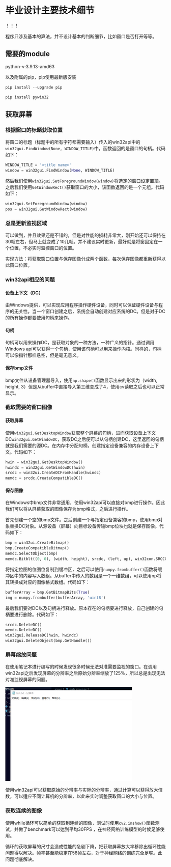 # 毕业设计主要技术细节

！！！

程序只涉及基本的算法，并不设计基本的判断细节，比如窗口是否打开等等。

## 需要的module

python-v:3.9.13-amd63

以及附属的pip，pip使用最新版安装

```powershell
pip install --upgrade pip
```

```powershell
pip install pywin32
```

## 获取屏幕

### 根据窗口的标题获取位置

将窗口的标题（标题中的所有字符都需要输入）传入的win32api中的`win32gui.FindWindow(None, WINDOW_TITLE)`中，函数返回的是窗口的句柄。代码如下：

```python
WINDOW_TITLE = '<title name>'
window = win32gui.FindWindow(None, WINDOW_TITLE)
```

然后我们使用`win32gui.SetForegroundWindow(window)`将选定的窗口设定置顶。之后我们使用`GetWindowRect()`获取窗口的大小，该函数返回的是一个元组。代码如下：

```python
win32gui.SetForegroundWindow(window)
pos = win32gui.GetWindowRect(window)
```

### 总是更新监视区域

可以做到，并且效果还是不错的，但是对性能的损耗非常大，刚开始还可以保持在30帧左右，但马上就变成了10几帧。并不建议实时更新，最好就是将窗固定在一个位置，不必实时监控窗口的位置。

实现方法：将获取窗口位置与保存图像分成两个函数，每次保存图像都重新获得以此窗口位置。

### win32api相应的问题

#### 设备上下文（DC）

由Windows提供，可以实现应用程序操作硬件设备，同时可以保证硬件设备与程序的无关性。当一个窗口创建之后，系统会自动创建对应系统的DC。但是对于DC的所有操作都要使用句柄来操作。

#### 句柄

句柄可以用来操作DC，是获取对象的一种方法，一种广义的指针。通过调用Windows api可以获得一个句柄，使用该句柄可以用来操作内核。同样的，句柄可以像指针那样悬空，但是毫无意义。

#### 保存bmp文件

bmp文件从设备管理器导入，使用`np.shape()`函数显示出来的形状为（width, height, 3）但是从buffer中直接导入第三维变成了4，使用cv读取之后也可以正常显示。



### 截取需要的窗口图像

#### 获取屏幕

使用`win32gui.GetDesktopWindow`获取整个屏幕的句柄，进而获取设备上下文DC`win32gui.GetWindowDC`，获取DC之后便可以从句柄创建DC，这里返回的句柄就是我们需要的源DC。在内存中分配句柄，创建指定设备兼容的内存设备上下文。代码如下：

```python
hwin = win32gui.GetDesktopWindow()
hwindc = win32gui.GetWindowDC(hwin)
srcdc = win32ui.CreateDCFromHandle(hwindc)
memdc = srcdc.CreateCompatibleDC()
```

#### 保存图像

在Windows中bmp文件非常通用，使用win32api可以直接对bmp进行操作。因此我们可以将从屏幕获取的图像保存为bmp格式，之后进行操作。

首先创建一个空的bmp文件。之后创建一个与指定设备兼容的bmp，使用bmp对象替换DC对象。从源设备（屏幕）向目标设备传输bmp位块也就是保存图像。代码如下：

```python
bmp = win32ui.CreateBitmap()
bmp.CreateCompatibleBitmap()
memdc.SelectObject(bmp)
memdc.Bitblt((0, 0), (width, height), srcdc, (left, up), win32con.SRCCOPY)
```

将指定位图的位图位复制到缓冲区，之后可以使用`numpy.frombuffer()`函数将缓冲区中的内容写入数组。从buffer中传入的数组是一个一维数组，可以使用np将其转换成对应的图像格式数组。代码如下：

```python
bufferArray = bmp.GetBitmapBits(True)
img = numpy.frombuffer(bufferArray, 'uint8')
```

最后我们要对DC以及句柄进行释放。原本存在的句柄要进行释放，自己创建的句柄要进行删除。代码如下：

```python
srcdc.DeleteDC()
memdc.DeleteDC()
win32gui.ReleaseDC(hwin, hwindc)
win32gui.DeleteObject(bmp.GetHandle())
```

### 屏幕缩放问题

在使用笔记本进行编写的时候发现很多时候无法对准需要监视的窗口。在调用win32api之后发现屏幕的分辨率之后原始分辨率缩放了125%，所以总是出现无法对准监视屏幕的问题。

<img src=".\\_photos\\test.bmp" alt="无法对齐监视窗口" style="zoom:50%;" />

使用win32api可以获取原始的分辨率与实际的分辨率，通过计算可以获得放大倍数，可以适应不同计算机的分辨率，以此来实时调整获取窗口的大小与位置。

### 获取连续的图像

使用while循环可以简单的获取到连续的图像，测试时使用`cv2.imshow()`函数测试，并做了benchmark可以达到平均30FPS ，在神经网络训练模型的时候足够使用。

循环的获取屏幕的尺寸会造成性能的急剧下降，把获取屏幕放大率移除出循环性能问题得以解决。帧率甚至能稳定在58帧左右，对于神经网络的训练完全足够。此问题彻底解决。